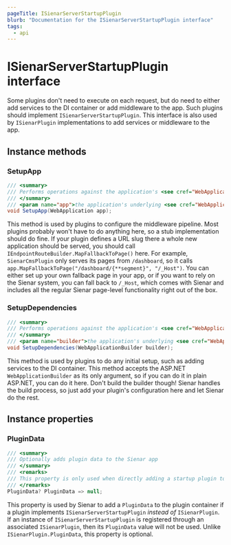 ```yaml
---
pageTitle: ISienarServerStartupPlugin
blurb: "Documentation for the ISienarServerStartupPlugin interface"
tags:
  - api
---
```


# ISienarServerStartupPlugin interface

Some plugins don't need to execute on each request, but do need to either add services to the DI container or add middleware to the app. Such plugins should implement `ISienarServerStartupPlugin`. This interface is also used by `ISienarPlugin` implementations to add services or middleware to the app.

## Instance methods

### SetupApp

```csharp
/// <summary>
/// Performs operations against the application's <see cref="WebApplication"/>
/// </summary>
/// <param name="app">the application's underlying <see cref="WebApplication"/></param>
void SetupApp(WebApplication app);
```

This method is used by plugins to configure the middleware pipeline. Most plugins probably won't have to do anything here, so a stub implementation should do fine. If your plugin defines a URL slug there a whole new application should be served, you should call `IEndpointRouteBuilder.MapFallbackToPage()` here. For example, `SienarCmsPlugin` only serves its pages from `/dashboard`, so it calls `app.MapFallbackToPage("/dashboard/{**segment}", "/_Host")`. You can either set up your own fallback page in your app, or if you want to rely on the Sienar system, you can fall back to `/_Host`, which comes with Sienar and includes all the regular Sienar page-level functionality right out of the box.

### SetupDependencies

```csharp
/// <summary>
/// Performs operations against the application's <see cref="WebApplicationBuilder"/>
/// </summary>
/// <param name="builder">the application's underlying <see cref="WebApplicationBuilder"/></param>
void SetupDependencies(WebApplicationBuilder builder);
```

This method is used by plugins to do any initial setup, such as adding services to the DI container. This method accepts the ASP.NET `WebApplicationBuilder` as its only argument, so if you can do it in plain ASP.NET, you can do it here. Don't build the builder though! Sienar handles the build process, so just add your plugin's configuration here and let Sienar do the rest.

## Instance properties

### PluginData

```csharp
/// <summary>
/// Optionally adds plugin data to the Sienar app
/// </summary>
/// <remarks>
/// This property is only used when directly adding a startup plugin to the app builder. When adding a plugin using the <c>SienarServerAppBuilder.AddPlugin()</c> method, the <see cref="ISienarPlugin"/>'s plugin data is used instead. 
/// </remarks>
PluginData? PluginData => null;
```

This property is used by Sienar to add a `PluginData` to the plugin container if a plugin implements `ISienarServerStartupPlugin` *instead of* `ISienarPlugin`. If an instance of `ISienarServerStartupPlugin` is registered through an associated `ISienarPlugin`, then its `PluginData` value will not be used. Unlike `ISienarPlugin.PluginData`, this property is optional.